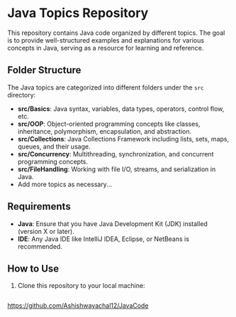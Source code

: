 # Java Topics Repository

This repository contains Java code organized by different topics. The goal is to provide well-structured examples and explanations for various concepts in Java, serving as a resource for learning and reference.

## Folder Structure

The Java topics are categorized into different folders under the `src` directory:

- **src/Basics**: Java syntax, variables, data types, operators, control flow, etc.
- **src/OOP**: Object-oriented programming concepts like classes, inheritance, polymorphism, encapsulation, and abstraction.
- **src/Collections**: Java Collections Framework including lists, sets, maps, queues, and their usage.
- **src/Concurrency**: Multithreading, synchronization, and concurrent programming concepts.
- **src/FileHandling**: Working with file I/O, streams, and serialization in Java.
- Add more topics as necessary...

## Requirements

- **Java**: Ensure that you have Java Development Kit (JDK) installed (version X or later).
- **IDE**: Any Java IDE like IntelliJ IDEA, Eclipse, or NetBeans is recommended.
  
## How to Use

1. Clone this repository to your local machine:
   ```bash
   
https://github.com/Ashishwayachal12/JavaCode
